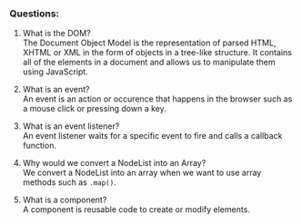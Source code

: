 ### Questions:
1. What is the DOM?  
The Document Object Model is the representation of parsed HTML, XHTML or XML in the form of objects in a tree-like structure. It contains all of the elements in a document and allows us to manipulate them using JavaScript.

2. What is an event?  
An event is an action or occurence that happens in the browser such as a mouse click or pressing down a key.

3. What is an event listener?  
An event listener waits for a specific event to fire and calls a callback function.

4. Why would we convert a NodeList into an Array?  
We convert a NodeList into an array when we want to use array methods such as `.map()`.

5. What is a component?  
A component is reusable code to create or modify elements.